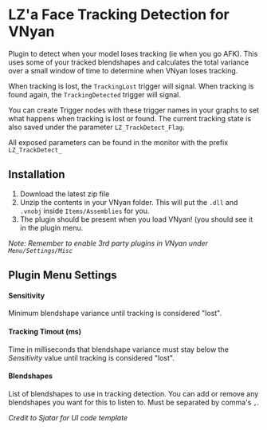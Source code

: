 # LZ'a Face Tracking Detection for VNyan
Plugin to detect when your model loses tracking (ie when you go AFK). This uses some of your tracked blendshapes and calculates the total variance over a small window of time to determine when VNyan loses tracking.

When tracking is lost, the `TrackingLost` trigger will signal.
When tracking is found again, the `TrackingDetected` trigger will signal.

You can create Trigger nodes with these trigger names in your graphs to set what happens when tracking is lost or found. The current tracking state is also saved under the parameter `LZ_TrackDetect_Flag`.

All exposed parameters can be found in the monitor with the prefix `LZ_TrackDetect_`

## Installation
1. Download the latest zip file
2. Unzip the contents in your VNyan folder. This will put the `.dll` and `.vnobj` inside `Items/Assemblies` for you.
3. The plugin should be present when you load VNyan! (you should see it in the plugin menu.

*Note: Remember to enable 3rd party plugins in VNyan under `Menu/Settings/Misc`*

## Plugin Menu Settings
#### Sensitivity
Minimum blendshape variance until tracking is considered "lost".
#### Tracking Timout (ms)
Time in milliseconds that blendshape variance must stay below the *Sensitivity* value until tracking is considered "lost".
#### Blendshapes
List of blendshapes to use in tracking detection. You can add or remove any blendshapes you want for this to listen to. Must be separated by comma's `,`.

*Credit to Sjatar for UI code template*
